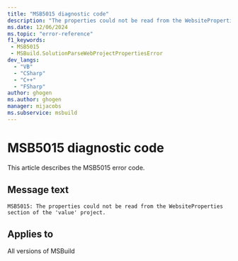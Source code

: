 ```yaml
---
title: "MSB5015 diagnostic code"
description: "The properties could not be read from the WebsiteProperties section of the 'value' project."
ms.date: 12/06/2024
ms.topic: "error-reference"
f1_keywords:
 - MSB5015
 - MSBuild.SolutionParseWebProjectPropertiesError
dev_langs:
  - "VB"
  - "CSharp"
  - "C++"
  - "FSharp"
author: ghogen
ms.author: ghogen
manager: mijacobs
ms.subservice: msbuild
---
```


# MSB5015 diagnostic code

<!-- :::ErrorDefinitionDescription::: -->
<!-- :::editable-content name="introDescription"::: -->
This article describes the MSB5015 error code.
<!-- :::editable-content-end::: -->

## Message text

```output
MSB5015: The properties could not be read from the WebsiteProperties section of the 'value' project.
```

<!-- :::editable-content name="postOutputDescription"::: -->
<!--
{StrBegin="MSB5015: "}UE: The solution filename is provided separately to loggers.
-->
<!-- :::editable-content-end::: -->
<!-- :::ErrorDefinitionDescription-end::: -->

## Applies to

All versions of MSBuild
